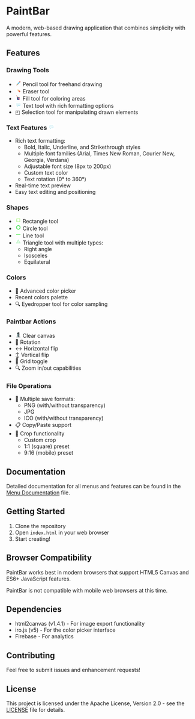 # PaintBar

A modern, web-based drawing application that combines simplicity with powerful features.

## Features

### Drawing Tools
- <img src="public/images/menus/tools_pencil.png" height="16"/> Pencil tool for freehand drawing
- <img src="public/images/menus/tools_eraser.png" height="16"/> Eraser tool
- <img src="public/images/menus/tools_fill.png" height="16"/> Fill tool for coloring areas
- <img src="public/images/menus/tools_text.png" height="16"/> Text tool with rich formatting options
- ◰ Selection tool for manipulating drawn elements

### Text Features <img src="public/images/menus/tools_text.png" height="16"/>
- Rich text formatting:
  - Bold, Italic, Underline, and Strikethrough styles
  - Multiple font families (Arial, Times New Roman, Courier New, Georgia, Verdana)
  - Adjustable font size (8px to 200px)
  - Custom text color
  - Text rotation (0° to 360°)
- Real-time text preview
- Easy text editing and positioning

### Shapes
- <img src="public/images/menus/shapes_rectangle.png" height="16"/> Rectangle tool
- <img src="public/images/menus/shapes_circle.png" height="16"/> Circle tool
- <img src="public/images/menus/shapes_line.png" height="16"/> Line tool
- <img src="public/images/menus/shapes_triangle.png" height="16"/> Triangle tool with multiple types:
  - Right angle
  - Isosceles
  - Equilateral

### Colors
- 🎨 Advanced color picker
- Recent colors palette
- 🔍 Eyedropper tool for color sampling

### Paintbar Actions
- <img src="public/images/menus/actions_clear.png" height="16"/> Clear canvas
- 🔄 Rotation
- ↔️ Horizontal flip
- ↕️ Vertical flip
- 📏 Grid toggle
- 🔍 Zoom in/out capabilities

### File Operations
- 💾 Multiple save formats:
  - PNG (with/without transparency)
  - JPG
  - ICO (with/without transparency)
- 📋 Copy/Paste support
- 📐 Crop functionality
  - Custom crop
  - 1:1 (square) preset
  - 9:16 (mobile) preset

## Documentation

Detailed documentation for all menus and features can be found in the [Menu Documentation](docs/menus.md) file.

## Getting Started

1. Clone the repository
2. Open `index.html` in your web browser
3. Start creating!

## Browser Compatibility

PaintBar works best in modern browsers that support HTML5 Canvas and ES6+ JavaScript features.

PaintBar is not compatible with mobile web browsers at this time.

## Dependencies

- html2canvas (v1.4.1) - For image export functionality
- iro.js (v5) - For the color picker interface
- Firebase - For analytics

## Contributing

Feel free to submit issues and enhancement requests!

## License

This project is licensed under the Apache License, Version 2.0 - see the [LICENSE](LICENSE) file for details.
